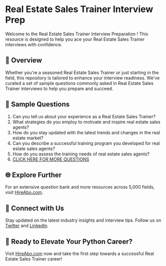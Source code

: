 # Real Estate Sales Trainer Interview Prep

Welcome to the Real Estate Sales Trainer Interview Preparation ! This resource is designed to help you ace your Real Estate Sales Trainer interviews with confidence.

## 🚀 Overview

Whether you're a seasoned Real Estate Sales Trainer or just starting in the field, this repository is tailored to enhance your interview readiness. We've curated a set of sample questions commonly asked in Real Estate Sales Trainer interviews to help you prepare and succeed.

## 📝 Sample Questions

1. Can you tell us about your experience as a Real Estate Sales Trainer?
2. What strategies do you employ to motivate and inspire real estate sales agents?
3. How do you stay updated with the latest trends and changes in the real estate market?
4. Can you describe a successful training program you developed for real estate sales agents?
5. How do you assess the training needs of real estate sales agents?
6. [CLICK HERE FOR MORE QUESTIONS](https://hireabo.com/job/21_0_16/Real%20Estate%20Sales%20Trainer)

## 🌐 Explore Further

For an extensive question bank and more resources across 5,000 fields, visit [HireAbo.com](https://www.hireabo.com).

## 📱 Connect with Us

Stay updated on the latest industry insights and interview tips. Follow us on [Twitter](https://twitter.com/hireabo) and [LinkedIn](https://www.linkedin.com/in/hire-abo-3609972a8/).

## 🚀 Ready to Elevate Your Python Career?

Visit [HireAbo.com](https://www.hireabo.com) now and take the first step towards a successful Real Estate Sales Trainer career!